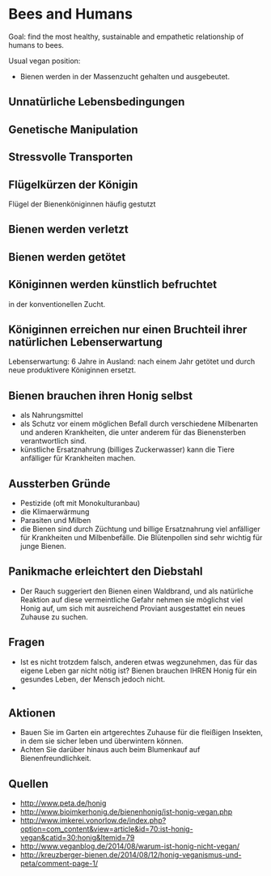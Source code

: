 # Bees and Humans

Goal: find the most healthy, sustainable and empathetic relationship of humans to bees.

Usual vegan position:

* Bienen werden in der Massenzucht gehalten und ausgebeutet.

## Unnatürliche Lebensbedingungen

## Genetische Manipulation

## Stressvolle Transporten

## Flügelkürzen der Königin

Flügel der Bienenköniginnen häufig gestutzt

## Bienen werden verletzt 

## Bienen werden getötet

## Königinnen werden künstlich befruchtet

in der konventionellen Zucht.

## Königinnen erreichen nur einen Bruchteil ihrer natürlichen Lebenserwartung

Lebenserwartung: 6 Jahre
in Ausland: nach einem Jahr getötet und durch neue produktivere Königinnen ersetzt.

## Bienen brauchen ihren Honig selbst

* als Nahrungsmittel
* als Schutz vor einem möglichen Befall durch verschiedene Milbenarten und anderen Krankheiten, die unter anderem für das Bienensterben verantwortlich sind.
* künstliche Ersatznahrung (billiges Zuckerwasser) kann die Tiere anfälliger für Krankheiten machen.


## Aussterben Gründe

* Pestizide (oft mit Monokulturanbau)
* die Klimaerwärmung
* Parasiten und Milben
* die Bienen sind durch Züchtung und billige Ersatznahrung viel anfälliger für Krankheiten und Milbenbefälle. Die Blütenpollen sind sehr wichtig für junge Bienen.

## Panikmache erleichtert den Diebstahl
* Der Rauch suggeriert den Bienen einen Waldbrand, und als natürliche Reaktion auf diese vermeintliche Gefahr nehmen sie möglichst viel Honig auf, um sich mit ausreichend Proviant ausgestattet ein neues Zuhause zu suchen.

## Fragen

* Ist es nicht trotzdem falsch, anderen etwas wegzunehmen, das für das eigene Leben gar nicht nötig ist? Bienen brauchen IHREN Honig für ein gesundes Leben, der Mensch jedoch nicht. 
* 

## Aktionen

* Bauen Sie im Garten ein artgerechtes Zuhause für die fleißigen Insekten, in dem sie sicher leben und überwintern können.
* Achten Sie darüber hinaus auch beim Blumenkauf auf Bienenfreundlichkeit.


## Quellen

* http://www.peta.de/honig
* http://www.bioimkerhonig.de/bienenhonig/ist-honig-vegan.php
* http://www.imkerei.vonorlow.de/index.php?option=com_content&view=article&id=70:ist-honig-vegan&catid=30:honig&Itemid=79
* http://www.veganblog.de/2014/08/warum-ist-honig-nicht-vegan/
* http://kreuzberger-bienen.de/2014/08/12/honig-veganismus-und-peta/comment-page-1/

